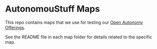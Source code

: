 # AutonomouStuff Maps

This repo contains maps that we use for testing our [Open Autonomy Offerings](https://autonomoustuff.com/services/open-autonomy-services).

See the README file in each map folder for details related to the specific map.
